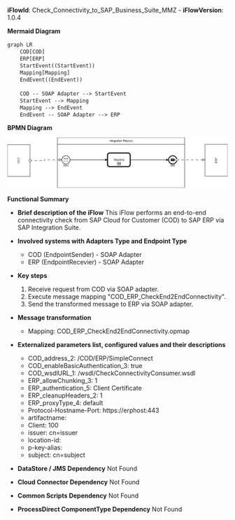 **iFlowId**: Check_Connectivity_to_SAP_Business_Suite_MMZ - **iFlowVersion**: 1.0.4

**Mermaid Diagram**
```mermaid
graph LR
    COD[COD]
    ERP[ERP]
    StartEvent((StartEvent))
    Mapping[Mapping]
    EndEvent((EndEvent))

    COD -- SOAP Adapter --> StartEvent
    StartEvent --> Mapping
    Mapping --> EndEvent
    EndEvent -- SOAP Adapter --> ERP
```
**BPMN Diagram**

![BPMN Diagram](./Check_Connectivity_to_SAP_Business_Suite_MMZ-1.0.4.png "BPMN Diagram")

**Functional Summary**
- **Brief description of the iFlow**
  This iFlow performs an end-to-end connectivity check from SAP Cloud for Customer (COD) to SAP ERP via SAP Integration Suite.

- **Involved systems with Adapters Type and Endpoint Type**
    - COD (EndpointSender) - SOAP Adapter
    - ERP (EndpointRecevier) - SOAP Adapter

- **Key steps**
    1.  Receive request from COD via SOAP adapter.
    2.  Execute message mapping "COD_ERP_CheckEnd2EndConnectivity".
    3.  Send the transformed message to ERP via SOAP adapter.

- **Message transformation**
    - Mapping: COD_ERP_CheckEnd2EndConnectivity.opmap

- **Externalized parameters list, configured values and their descriptions**
    - COD_address_2: /COD/ERP/SimpleConnect
    - COD_enableBasicAuthentication_3: true
    - COD_wsdlURL_1: /wsdl/CheckConnectivityConsumer.wsdl
    - ERP_allowChunking_3: 1
    - ERP_authentication_5: Client Certificate
    - ERP_cleanupHeaders_2: 1
    - ERP_proxyType_4: default
    - Protocol-Hostname-Port: https\://erphost\:443
    - artifactname:
    - Client: 100
    - issuer: cn\=issuer
    - location-id:
    - p-key-alias:
    - subject: cn\=subject

- **DataStore / JMS Dependency**
  Not Found

- **Cloud Connector Dependency**
  Not Found

- **Common Scripts Dependency**
  Not Found

- **ProcessDirect ComponentType Dependency**
  Not Found